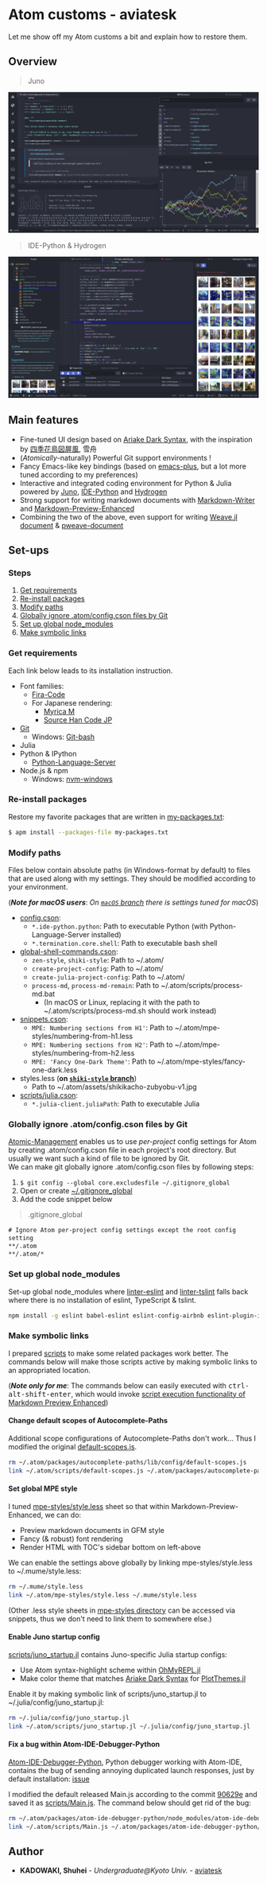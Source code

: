 # Atom customs - aviatesk

Let me show off my Atom customs a bit and explain how to restore them.



## Overview

> Juno

![](assets/juno.png)

> IDE-Python & Hydrogen

![](./assets/ide-python&hydrogen.png)


## Main features

- Fine-tuned UI design based on [Ariake Dark Syntax](https://atom.io/themes/ariake-dark-syntax), with the inspiration by [四季花鳥図屏風](https://artsandculture.google.com/asset/%E5%9B%9B%E5%AD%A3%E8%8A%B1%E9%B3%A5%E5%9B%B3%E5%B1%8F%E9%A2%A8/1gHXp2NQApzNHg?hl=en), 雪舟
- (*Atomically*-naturally) Powerful Git support environments !
- Fancy Emacs-like key bindings (based on [emacs-plus](https://atom.io/packages/emacs-plus), but a lot more tuned according to my preferences)
- Interactive and integrated coding environment for Python & Julia powered by [Juno](http://junolab.org/), [IDE-Python](https://atom.io/packages/ide-python) and [Hydrogen](https://atom.io/packages/hydrogen)
- Strong support for writing markdown documents with [Markdown-Writer](https://atom.io/packages/markdown-writer) and [Markdown-Preview-Enhanced](https://atom.io/packages/markdown-preview-enhanced)
- Combining the two of the above, even support for writing [Weave.jl document](http://weavejl.mpastell.com/stable/) & [pweave-document](http://mpastell.com/pweave/)



<h2> Set-ups </h2>

<h3> Steps </h3>

<!-- @import "[TOC]" {cmd="toc" depthFrom=3 depthTo=3 orderedList=true} -->
<!-- code_chunk_output -->

1. [Get requirements](#get-requirements)
2. [Re-install packages](#re-install-packages)
3. [Modify paths](#modify-paths)
4. [Globally ignore .atom/config.cson files by Git](#globally-ignore-atomconfigcson-files-by-git)
5. [Set up global node_modules](#set-up-global-node_modules)
6. [Make symbolic links](#make-symbolic-links)

<!-- /code_chunk_output -->


### Get requirements

Each link below leads to its installation instruction.

- Font families:
	* [Fira-Code](https://github.com/tonsky/FiraCode)
	* For Japanese rendering:
		+ [Myrica M](https://myrica.estable.jp/)
		+ [Source Han Code JP](https://github.com/adobe-fonts/source-han-code-jp/releases/tag/2.011R)
- [Git](https://git-scm.com/book/en/v2/Getting-Started-Installing-Git)
	* Windows: [Git-bash](https://sp18.datastructur.es/materials/lab/lab1setup/windows.html#b-everything-else)
- Julia
- Python & IPython
	* [Python-Language-Server](https://github.com/lgeiger/ide-python)
- Node.js & npm
	* Windows: [nvm-windows](https://github.com/coreybutler/nvm-windows)


### Re-install packages

Restore my favorite packages that are written in [my-packages.txt](./my-pacakge.txt):

```bash
$ apm install --packages-file my-packages.txt
```


### Modify paths

Files below contain absolute paths (in Windows-format by default) to files that are used along with my settings. They should be modified according to your environment.

(***Note for macOS users***: _On [`macOS` branch](https://github.com/aviatesk/avi-atom/tree/macOS) there is settings tuned for macOS_)

- [config.cson](./config.cson):
    * `*.ide-python.python`: Path to executable Python (with Python-Language-Server installed)
    * `*.termination.core.shell`: Path to executable bash shell
- [global-shell-commands.cson](./global-shell-commands.cson):
    * `zen-style`, `shiki-style`: Path to ~/.atom/
    * `create-project-config`: Path to ~/.atom/
    * `create-julia-project-config`: Path to ~/.atom/
    * `process-md`, `process-md-remain`: Path to ~/.atom/scripts/process-md.bat
        + (In macOS or Linux, replacing it with the path to ~/.atom/scripts/process-md.sh should work instead)
- [snippets.cson](./snippets.cson):
    * `MPE: Numbering sections from H1'`: Path to ~/.atom/mpe-styles/numbering-from-h1.less
    * `MPE: Numbering sections from H2'`: Path to ~/.atom/mpe-styles/numbering-from-h2.less
    * `MPE: 'Fancy One-Dark Theme'`: Path to ~/.atom/mpe-styles/fancy-one-dark.less
- styles.less (**on [`shiki-style` branch](https://github.com/aviatesk/avi-atom/tree/shiki-style)**)
    * Path to ~/.atom/assets/shikikacho-zubyobu-v1.jpg
- [scripts/julia.cson](./scripts/julia.cson):
	* `*.julia-client.juliaPath`: Path to executable Julia


### Globally ignore .atom/config.cson files by Git

[Atomic-Management](https://github.com/harmsk/atomic-management) enables us to use *per-project* config settings for Atom by creating .atom/config.cson file in each project's root directory. But usually we want such a kind of file to be ignored by Git.  
We can make git globally ignore .atom/config.cson files by following steps:
1. `$ git config --global core.excludesfile ~/.gitignore_global`
2. Open or create [~/.gitignore_global](../.gitignore_global)
3. Add the code snippet below

> .gitignore_global

```git
# Ignore Atom per-project config settings except the root config setting
**/.atom
**/.atom/*
```


### Set up global node_modules

Set-up global node_modules where [linter-eslint](https://github.com/AtomLinter/linter-eslint) and [linter-tslint](https://github.com/AtomLinter/linter-tslint) falls back where there is no installation of eslint, TypeScript & tslint.

```bash
npm install -g eslint babel-eslint eslint-config-airbnb eslint-plugin-import eslint-plugin-react eslint-plugin-jsx-a11y typescript tslint
```


### Make symbolic links

I prepared [scripts](scripts/) to make some related packages work better.
The commands below will make those scripts active by making symbolic links to an appropriated location.

(***Note only for me***: The commands below can easily executed with <kbd>ctrl-alt-shift-enter</kbd>, which would invoke [script execution functionality of Markdown Preview Enhanced](https://shd101wyy.github.io/markdown-preview-enhanced/#/code-chunk))

#### Change default scopes of Autocomplete-Paths

Additional scope configurations of Autocomplete-Paths don't work...
Thus I modified the original [default-scopes.js](scripts/default-scopes.js).

```bash {cmd}
rm ~/.atom/packages/autocomplete-paths/lib/config/default-scopes.js
link ~/.atom/scripts/default-scopes.js ~/.atom/packages/autocomplete-paths/lib/config/default-scopes.js
```

#### Set global MPE style

I tuned [mpe-styles/style.less](mpe-styles/style.less) sheet so that within Markdown-Preview-Enhanced, we can do:
- Preview markdown documents in GFM style
- Fancy (& robust) font rendering
- Render HTML with TOC's sidebar bottom on left-above

We can enable the settings above globally by linking mpe-styles/style.less to ~/.mume/style.less:

```bash {cmd}
rm ~/.mume/style.less
link ~/.atom/mpe-styles/style.less ~/.mume/style.less
```

(Other .less style sheets in [mpe-styles directory](mpe-styles/) can be accessed via snippets, thus we don't need to link them to somewhere else.)

<!-- ### Set-up Juno

#### Install Juno package

> Julia REPL

```julia
using Pkg
Pkg.add("Juno")
``` -->

#### Enable Juno startup config

[scripts/juno_startup.jl](scripts/juno_startup.jl) contains Juno-specific Julia startup configs:
- Use Atom syntax-highlight scheme within [OhMyREPL.jl](https://github.com/KristofferC/OhMyREPL.jl)
- Make color theme that matches [Ariake Dark Syntax](https://atom.io/themes/ariake-dark-syntax) for [PlotThemes.jl](https://github.com/JuliaPlots/PlotThemes.jl)

Enable it by making symbolic link of scripts/juno_startup.jl to ~/.julia/config/juno_startup.jl:

```bash {cmd}
rm ~/.julia/config/juno_startup.jl
link ~/.atom/scripts/juno_startup.jl ~/.julia/config/juno_startup.jl
```

#### Fix a bug within Atom-IDE-Debugger-Python

[Atom-IDE-Debugger-Python](https://github.com/facebookarchive/atom-ide-debugger-python), Python debugger working with Atom-IDE, contains the bug of sending annoying duplicated launch responses, just by default installation: [issue](https://github.com/facebookarchive/atom-ide-debugger-python/issues/7)

I modified the default released Main.js according to the commit [90629e](https://github.com/facebookarchive/nuclide/commit/90629ee9fded9fb1f8dc761b827bfddbb19aeeb1) and saved it as [scripts/Main.js](scripts/Main.js). The command below should get rid of the bug:

```bash {cmd}
rm ~/.atom/packages/atom-ide-debugger-python/node_modules/atom-ide-debugger-python/VendorLib/vs-py-debugger/out/client/debugger/Main.js
link ~/.atom/scripts/Main.js ~/.atom/packages/atom-ide-debugger-python/node_modules/atom-ide-debugger-python/VendorLib/vs-py-debugger/out/client/debugger/Main.js
```



## Author

- **KADOWAKI, Shuhei** - _Undergraduate@Kyoto Univ._ - [aviatesk]

[aviatesk]: https://github.com/aviatesk


<!-- ## Acknowledgements -->

